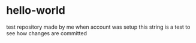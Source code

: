 # hello-world
test repository made by me when account was setup
this string is a test to see how changes are committed
